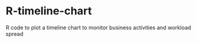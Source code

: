 # R-timeline-chart
R code to plot a timeline chart to monitor business activities and workload spread
